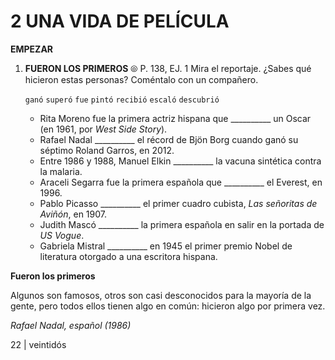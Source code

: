 # 2 UNA VIDA DE PELÍCULA

**EMPEZAR**

1.  **FUERON LOS PRIMEROS** ⦾ P. 138, EJ. 1
    Mira el reportaje. ¿Sabes qué hicieron estas personas? Coméntalo con un compañero.

    `ganó` `superó` `fue` `pintó`
    `recibió` `escaló` `descubrió`

    *   Rita Moreno fue la primera actriz hispana que  __________ un Oscar (en 1961, por *West Side Story*).
    *   Rafael Nadal  __________ el récord de Bjön Borg cuando ganó su séptimo Roland Garros, en 2012.
    *   Entre 1986 y 1988, Manuel Elkin  __________ la vacuna sintética contra la malaria.
    *   Araceli Segarra fue la primera española que  __________ el Everest, en 1996.
    *   Pablo Picasso  __________ el primer cuadro cubista, *Las señoritas de Aviñón*, en 1907.
    *   Judith Mascó  __________ la primera española en salir en la portada de *US Vogue*.
    *   Gabriela Mistral  __________ en 1945 el primer premio Nobel de literatura otorgado a una escritora hispana.

**Fueron los primeros**

Algunos son famosos, otros son casi desconocidos para la mayoría de la gente, pero todos ellos tienen algo en común: hicieron algo por primera vez.

_Rafael Nadal, español (1986)_

22 | veintidós